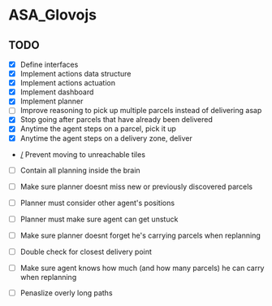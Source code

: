 # ASA_Glovojs


## TODO

- [x] Define interfaces
- [x] Implement actions data structure
- [x] Implement actions actuation
- [x] Implement dashboard
- [x] Implement planner
- [ ] Improve reasoning to pick up multiple parcels instead of delivering asap
- [X] Stop going after parcels that have already been delivered
- [x] Anytime the agent steps on a parcel, pick it up
- [x] Anytime the agent steps on a delivery zone, deliver
- [/](kinda) Prevent moving to unreachable tiles
- [ ] Contain all planning inside the brain
- [ ] Make sure planner doesnt miss new or previously discovered parcels
- [ ] Planner must consider other agent's positions
- [ ] Planner must make sure agent can get unstuck
- [ ] Make sure planner doesnt forget he's carrying parcels when replanning
- [ ] Double check for closest delivery point

- [ ] Make sure agent knows how much (and how many parcels) he can carry when replanning
- [ ] Penaslize overly long paths